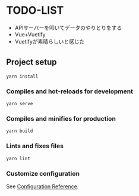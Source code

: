 #  TODO-LIST
- APIサーバーを叩いてデータのやりとりをする
- Vue+Vuetify
- Vuetifyが素晴らしいと感じた



## Project setup　
```
yarn install
```

### Compiles and hot-reloads for development
```
yarn serve
```

### Compiles and minifies for production
```
yarn build
```

### Lints and fixes files
```
yarn lint
```

### Customize configuration
See [Configuration Reference](https://cli.vuejs.org/config/).

